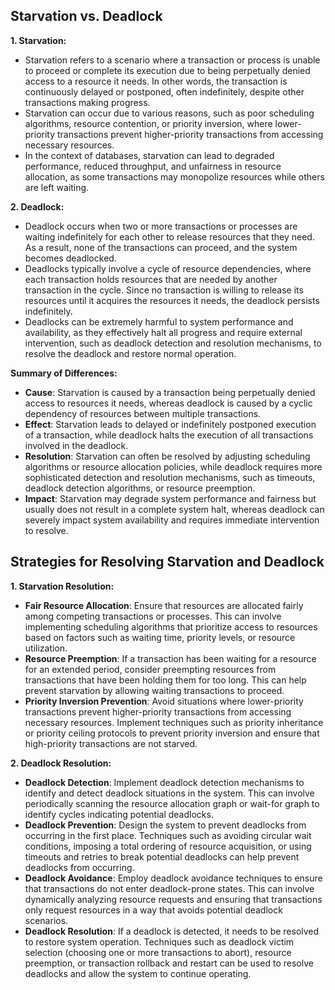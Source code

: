 ## Starvation vs. Deadlock

**1. Starvation:**
   - Starvation refers to a scenario where a transaction or process is unable to proceed or complete its execution due to being perpetually denied access to a resource it needs. In other words, the transaction is continuously delayed or postponed, often indefinitely, despite other transactions making progress.
   - Starvation can occur due to various reasons, such as poor scheduling algorithms, resource contention, or priority inversion, where lower-priority transactions prevent higher-priority transactions from accessing necessary resources.
   - In the context of databases, starvation can lead to degraded performance, reduced throughput, and unfairness in resource allocation, as some transactions may monopolize resources while others are left waiting.

**2. Deadlock:**
   - Deadlock occurs when two or more transactions or processes are waiting indefinitely for each other to release resources that they need. As a result, none of the transactions can proceed, and the system becomes deadlocked.
   - Deadlocks typically involve a cycle of resource dependencies, where each transaction holds resources that are needed by another transaction in the cycle. Since no transaction is willing to release its resources until it acquires the resources it needs, the deadlock persists indefinitely.
   - Deadlocks can be extremely harmful to system performance and availability, as they effectively halt all progress and require external intervention, such as deadlock detection and resolution mechanisms, to resolve the deadlock and restore normal operation.

**Summary of Differences:**
- **Cause**: Starvation is caused by a transaction being perpetually denied access to resources it needs, whereas deadlock is caused by a cyclic dependency of resources between multiple transactions.
- **Effect**: Starvation leads to delayed or indefinitely postponed execution of a transaction, while deadlock halts the execution of all transactions involved in the deadlock.
- **Resolution**: Starvation can often be resolved by adjusting scheduling algorithms or resource allocation policies, while deadlock requires more sophisticated detection and resolution mechanisms, such as timeouts, deadlock detection algorithms, or resource preemption.
- **Impact**: Starvation may degrade system performance and fairness but usually does not result in a complete system halt, whereas deadlock can severely impact system availability and requires immediate intervention to resolve.

## Strategies for Resolving Starvation and Deadlock

**1. Starvation Resolution:**
   - **Fair Resource Allocation**: Ensure that resources are allocated fairly among competing transactions or processes. This can involve implementing scheduling algorithms that prioritize access to resources based on factors such as waiting time, priority levels, or resource utilization.
   - **Resource Preemption**: If a transaction has been waiting for a resource for an extended period, consider preempting resources from transactions that have been holding them for too long. This can help prevent starvation by allowing waiting transactions to proceed.
   - **Priority Inversion Prevention**: Avoid situations where lower-priority transactions prevent higher-priority transactions from accessing necessary resources. Implement techniques such as priority inheritance or priority ceiling protocols to prevent priority inversion and ensure that high-priority transactions are not starved.

**2. Deadlock Resolution:**
   - **Deadlock Detection**: Implement deadlock detection mechanisms to identify and detect deadlock situations in the system. This can involve periodically scanning the resource allocation graph or wait-for graph to identify cycles indicating potential deadlocks.
   - **Deadlock Prevention**: Design the system to prevent deadlocks from occurring in the first place. Techniques such as avoiding circular wait conditions, imposing a total ordering of resource acquisition, or using timeouts and retries to break potential deadlocks can help prevent deadlocks from occurring.
   - **Deadlock Avoidance**: Employ deadlock avoidance techniques to ensure that transactions do not enter deadlock-prone states. This can involve dynamically analyzing resource requests and ensuring that transactions only request resources in a way that avoids potential deadlock scenarios.
   - **Deadlock Resolution**: If a deadlock is detected, it needs to be resolved to restore system operation. Techniques such as deadlock victim selection (choosing one or more transactions to abort), resource preemption, or transaction rollback and restart can be used to resolve deadlocks and allow the system to continue operating.


